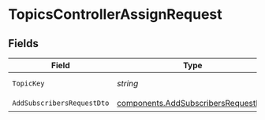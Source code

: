 # TopicsControllerAssignRequest


## Fields

| Field                                                                                      | Type                                                                                       | Required                                                                                   | Description                                                                                |
| ------------------------------------------------------------------------------------------ | ------------------------------------------------------------------------------------------ | ------------------------------------------------------------------------------------------ | ------------------------------------------------------------------------------------------ |
| `TopicKey`                                                                                 | *string*                                                                                   | :heavy_check_mark:                                                                         | The topic key                                                                              |
| `AddSubscribersRequestDto`                                                                 | [components.AddSubscribersRequestDto](../../models/components/addsubscribersrequestdto.md) | :heavy_check_mark:                                                                         | N/A                                                                                        |
